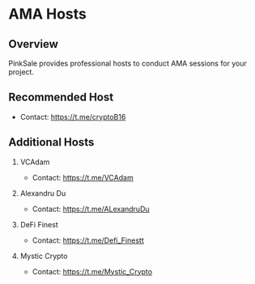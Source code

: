# AMA Hosts

## Overview
PinkSale provides professional hosts to conduct AMA sessions for your project.

## Recommended Host
- Contact: https://t.me/cryptoB16

## Additional Hosts
1. VCAdam
   - Contact: https://t.me/VCAdam

2. Alexandru Du
   - Contact: https://t.me/ALexandruDu

3. DeFi Finest
   - Contact: https://t.me/Defi_Finestt

4. Mystic Crypto
   - Contact: https://t.me/Mystic_Crypto
